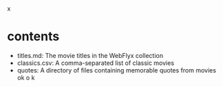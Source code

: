 x
# contents

- titles.md: The movie titles in the WebFlyx collection
- classics.csv: A comma-separated list of classic movies
- quotes: A directory of files containing memorable quotes from movies
ok
o
k

